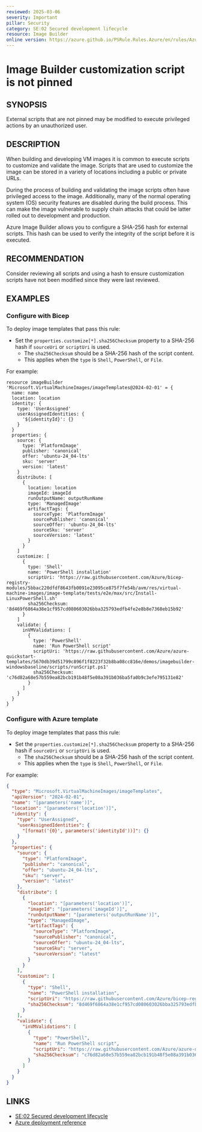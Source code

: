 ```yaml
---
reviewed: 2025-03-06
severity: Important
pillar: Security
category: SE:02 Secured development lifecycle
resource: Image Builder
online version: https://azure.github.io/PSRule.Rules.Azure/en/rules/Azure.ImageBuilder.CustomizeHash/
---
```


# Image Builder customization script is not pinned

## SYNOPSIS

External scripts that are not pinned may be modified to execute privileged actions by an unauthorized user.

## DESCRIPTION

When building and developing VM images it is common to execute scripts to customize and validate the image.
Scripts that are used to customize the image can be stored in a variety of locations including a public or private URLs.

During the process of building and validating the image scripts often have privileged access to the image.
Additionally, many of the normal operating system (OS) security features are disabled during the build process.
This can make the image vulnerable to supply chain attacks that could be latter rolled out to development and production.

Azure Image Builder allows you to configure a SHA-256 hash for external scripts.
This hash can be used to verify the integrity of the script before it is executed.

## RECOMMENDATION

Consider reviewing all scripts and using a hash to ensure customization scripts have not been modified since they were last reviewed.

## EXAMPLES

### Configure with Bicep

To deploy image templates that pass this rule:

- Set the `properties.customize[*].sha256Checksum` property to a SHA-256 hash if `sourceUri` or `scriptUri` is used.
  - The `sha256Checksum` should be a SHA-256 hash of the script content.
  - This applies when the `type` is `Shell`, `PowerShell`, or `File`.

For example:

```bicep
resource imageBuilder 'Microsoft.VirtualMachineImages/imageTemplates@2024-02-01' = {
  name: name
  location: location
  identity: {
    type: 'UserAssigned'
    userAssignedIdentities: {
      '${identityId}': {}
    }
  }
  properties: {
    source: {
      type: 'PlatformImage'
      publisher: 'canonical'
      offer: 'ubuntu-24_04-lts'
      sku: 'server'
      version: 'latest'
    }
    distribute: [
      {
        location: location
        imageId: imageId
        runOutputName: outputRunName
        type: 'ManagedImage'
        artifactTags: {
          sourceType: 'PlatformImage'
          sourcePublisher: 'canonical'
          sourceOffer: 'ubuntu-24_04-lts'
          sourceSku: 'server'
          sourceVersion: 'latest'
        }
      }
    ]
    customize: [
      {
        type: 'Shell'
        name: 'PowerShell installation'
        scriptUri: 'https://raw.githubusercontent.com/Azure/bicep-registry-modules/5bbac220dfdf8643fb0091e23095ce875f7fe54b/avm/res/virtual-machine-images/image-template/tests/e2e/max/src/Install-LinuxPowerShell.sh'
        sha256Checksum: '8d469f6864a38e1cf957cd080603026bba325793edfb4fe2e8b8e7368eb15b92'
      }
    ]
    validate: {
      inVMValidations: [
        {
          type: 'PowerShell'
          name: 'Run PowerShell script'
          scriptUri: 'https://raw.githubusercontent.com/Azure/azure-quickstart-templates/5670db39d51799c896f1f8223f32b8ba08cc816e/demos/imagebuilder-windowsbaseline/scripts/runScript.ps1'
          sha256Checksum: 'c76d82a68e57b559ea82bcb191b48f5e08a391b036ba5fa0b9c3efe795131e82'
        }
      ]
    }
  }
}
```

### Configure with Azure template

To deploy image templates that pass this rule:

- Set the `properties.customize[*].sha256Checksum` property to a SHA-256 hash if `sourceUri` or `scriptUri` is used.
  - The `sha256Checksum` should be a SHA-256 hash of the script content.
  - This applies when the `type` is `Shell`, `PowerShell`, or `File`.

For example:

```json
{
  "type": "Microsoft.VirtualMachineImages/imageTemplates",
  "apiVersion": "2024-02-01",
  "name": "[parameters('name')]",
  "location": "[parameters('location')]",
  "identity": {
    "type": "UserAssigned",
    "userAssignedIdentities": {
      "[format('{0}', parameters('identityId'))]": {}
    }
  },
  "properties": {
    "source": {
      "type": "PlatformImage",
      "publisher": "canonical",
      "offer": "ubuntu-24_04-lts",
      "sku": "server",
      "version": "latest"
    },
    "distribute": [
      {
        "location": "[parameters('location')]",
        "imageId": "[parameters('imageId')]",
        "runOutputName": "[parameters('outputRunName')]",
        "type": "ManagedImage",
        "artifactTags": {
          "sourceType": "PlatformImage",
          "sourcePublisher": "canonical",
          "sourceOffer": "ubuntu-24_04-lts",
          "sourceSku": "server",
          "sourceVersion": "latest"
        }
      }
    ],
    "customize": [
      {
        "type": "Shell",
        "name": "PowerShell installation",
        "scriptUri": "https://raw.githubusercontent.com/Azure/bicep-registry-modules/5bbac220dfdf8643fb0091e23095ce875f7fe54b/avm/res/virtual-machine-images/image-template/tests/e2e/max/src/Install-LinuxPowerShell.sh",
        "sha256Checksum": "8d469f6864a38e1cf957cd080603026bba325793edfb4fe2e8b8e7368eb15b92"
      }
    ],
    "validate": {
      "inVMValidations": [
        {
          "type": "PowerShell",
          "name": "Run PowerShell script",
          "scriptUri": "https://raw.githubusercontent.com/Azure/azure-quickstart-templates/5670db39d51799c896f1f8223f32b8ba08cc816e/demos/imagebuilder-windowsbaseline/scripts/runScript.ps1",
          "sha256Checksum": "c76d82a68e57b559ea82bcb191b48f5e08a391b036ba5fa0b9c3efe795131e82"
        }
      ]
    }
  }
}
```

## LINKS

- [SE:02 Secured development lifecycle](https://learn.microsoft.com/azure/well-architected/security/secure-development-lifecycle)
- [Azure deployment reference](https://learn.microsoft.com/azure/templates/Microsoft.VirtualMachineImages/imageTemplates)
